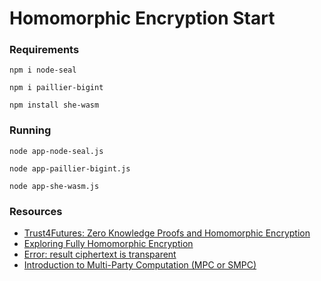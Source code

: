 # Homomorphic Encryption Start 

### Requirements
```
npm i node-seal

npm i paillier-bigint

npm install she-wasm
```

### Running
```
node app-node-seal.js

node app-paillier-bigint.js

node app-she-wasm.js
```

### Resources

- [Trust4Futures: Zero Knowledge Proofs and Homomorphic Encryption](https://youtu.be/J03UE89Qw8E)
- [Exploring Fully Homomorphic Encryption](https://vitalik.eth.limo/general/2020/07/20/homomorphic.html)
- [Error: result ciphertext is transparent](https://github.com/s0l0ist/node-seal/issues/160)
- [Introduction to Multi-Party Computation (MPC or SMPC)](https://youtu.be/90jcXCHsBF0?t=81)